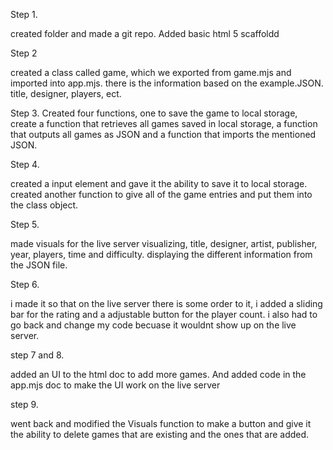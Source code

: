 Step 1. 

created folder and made a git repo. Added basic html 5 scaffoldd

Step 2

created a class called game, which we exported from game.mjs and imported into app.mjs. there is the information based on the example.JSON. title, designer, players, ect.

Step 3.
Created four functions, one to save the game to local storage, create a function that retrieves all games saved in local storage, a function that outputs all games as JSON and a function that imports the mentioned JSON.

Step 4.

created a input element and gave it the ability to save it to local storage. created another function to give all of the game entries and put them into the class object.

Step 5.

made visuals for the live server visualizing, title, designer, artist, publisher, year, players, time and difficulty. displaying the different information from the JSON file.

Step 6.

i made it so that on the live server there is some order to it, i added a sliding bar for the rating and a adjustable button for the player count. i also had to go back and change my code becuase it wouldnt show up on the live server.

step 7 and 8.

added an UI to the html doc to add more games. And added code in the app.mjs doc to make the UI work on the live server

step 9. 

went back and modified the Visuals function to make a button and give it the ability to delete games that are existing and the ones that are added.
